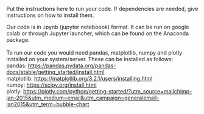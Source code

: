 Put the instructions here to run your code. If dependencies are needed, give instructions on how to install them.

Our code is in .ipynb (jupyter noteboook) format. It can be run on google colab or through Jupyter launcher, which can be found on the Anaconda package.
<br/><br/>
To run our code you would need pandas, matplotlib, numpy and plotly installed on your system/server. These can be installed as follows: <br/>
pandas: https://pandas.pydata.org/pandas-docs/stable/getting_started/install.html<br/>
matplotlib: https://matplotlib.org/3.2.1/users/installing.html<br/>
numpy: https://scipy.org/install.html<br/>
plotly: https://plotly.com/python/getting-started/?utm_source=mailchimp-jan-2015&utm_medium=email&utm_campaign=generalemail-jan2015&utm_term=bubble-chart<br/>

